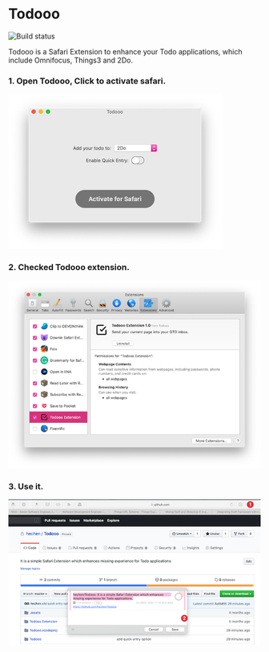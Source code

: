 # Todooo

![Build status](https://build.appcenter.ms/v0.1/apps/eb3bc20e-577f-47da-b6b2-ec0cdc417c63/branches/master/badge)


Todooo is a Safari Extension to enhance your Todo applications, which include Omnifocus, Things3 and 2Do.


### 1. Open Todooo, Click to activate safari.
![Main](.assets/main.png)

### 2. Checked Todooo extension.
![Safari Preference](.assets/safari_preference.png)

### 3. Use it.
![Omnifocus](.assets/omnifocus.png)